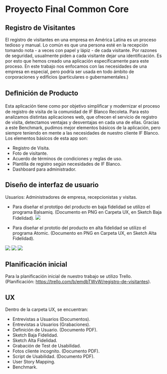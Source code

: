 # Proyecto Final Common Core
## Registro de Visitantes
El registro de visitantes en una empresa en América Latina es un proceso tedioso y manual. Lo común es que una persona esté en la recepción tomando nota - a veces con papel y lápiz - de cada visitante. Por razones de seguridad, usualmente piden a cada visitante dejar una identificación. Es por esto que hemos creado una aplicación específicamente para este proceso. 
En este trabajo nos enfocamos con las necesidades de una empresa en especial, pero podría ser usada en todo ámbito de corporaciones y edificios (particulares o gubernamentales.) 

## Deﬁnición de Producto
Esta aplicación tiene como por objetivo simpliﬁcar y modernizar el proceso de registro de visita de la comunidad de IF Blanco Recoleta. Para esto analizamos distintas aplicaciones web, que ofrecen el servicio de registro de visita, detectamos ventajas y desventajas en cada una de ellas.   Gracias a este Benchmark, pudimos mejor elementos básicos de la aplicación, pero siempre teniendo en mente a las necesidades de nuestro cliente IF Blanco. Los elementos básicos de esta app son:

* Registro de Visita. 
* Foto de visitante. 
* Acuerdo de términos de condiciones y reglas de uso. 
* Plantilla de registro según necesidades de IF Blanco.
* Dashboard para administrador.

## Diseño de interfaz de usuario
Usuarios: Administradores de empresa, recepcionistas y visitas.
* Para diseñar el prototipo del producto en baja fidelidad se utilizo el programa Balsamiq. (Documento en PNG en Carpeta UX, en Sketch Baja Fidelidad).
![](https://imageshack.com/a/img922/8096/PgAcoq.png)


* Para diseñar el prototio del producto en alta fidelidad se utilizo el programa Atomic. (Documento en PNG en Carpeta UX, en Sketch Alta Fidelidad).

![](https://imageshack.com/a/img921/491/CrMHSQ.jpg)
![](https://imageshack.com/a/img923/3049/DVvu6F.jpg)
![](https://imageshack.com/a/img922/10/CI7bPW.jpg)
## Planificación inicial
Para la planificación inicial de nuestro trabajo se utilizo Trello. (Planificación: https://trello.com/b/emdbTWvW/registro-de-visitantes).

## UX
Dentro de la carpeta UX, se encuentran:

* Entrevistas a Usuarios (Documentos).
* Entrevistas a Usuarios (Grabaciones).
* Definición de Usuario. (Documento PDF).
* Sketch Baja Fidelidad.
* Sketch Alta Fidelidad.
* Grabación de Test de Usabilidad.
* Fotos cliente incognito. (Documento PDF).
* Script de Usabilidad. (Documento PDF).
* User Story Mapping.
* Benchmark.